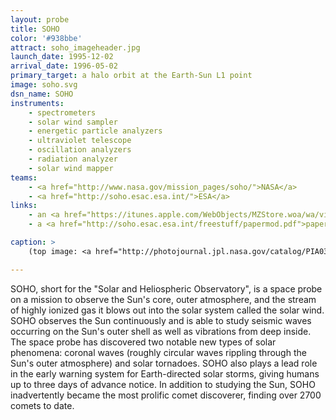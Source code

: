 ```yaml
---
layout: probe
title: SOHO
color: '#938bbe'
attract: soho_imageheader.jpg
launch_date: 1995-12-02
arrival_date: 1996-05-02
primary_target: a halo orbit at the Earth-Sun L1 point
image: soho.svg
dsn_name: SOHO
instruments:
    - spectrometers
    - solar wind sampler
    - energetic particle analyzers
    - ultraviolet telescope
    - oscillation analyzers
    - radiation analyzer
    - solar wind mapper
teams:
    - <a href="http://www.nasa.gov/mission_pages/soho/">NASA</a>
    - <a href="http://soho.esac.esa.int/">ESA</a>
links:
    - an <a href="https://itunes.apple.com/WebObjects/MZStore.woa/wa/viewSoftware?id=356679615&mt=8">iPhone app</a> that displays the latest images taken by SOHO
    - a <a href="http://soho.esac.esa.int/freestuff/papermod.pdf">paper model</a> of the spacecraft

caption: >
    (top image: <a href="http://photojournal.jpl.nasa.gov/catalog/PIA03149">eruption on the Sun</a> captured in ultraviolet by SOHO, ESA/NASA/SOHO)

---
```

SOHO, short for the "Solar and Heliospheric Observatory", is a space probe on a mission to observe the Sun's core, outer atmosphere, and the stream of highly ionized gas it blows out into the solar system called the solar wind. SOHO observes the Sun continuously and is able to study seismic waves occurring on the Sun's outer shell as well as vibrations from deep inside. The space probe has discovered two notable new types of solar phenomena: coronal waves (roughly circular waves rippling through the Sun's outer atmosphere) and solar tornadoes. SOHO also plays a lead role in the early warning system for Earth-directed solar storms, giving humans up to three days of advance notice. In addition to studying the Sun, SOHO inadvertently became the most prolific comet discoverer, finding over 2700 comets to date.

